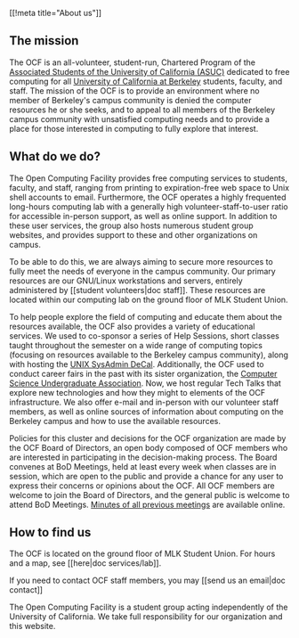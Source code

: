 [[!meta title="About us"]]


## The mission

The OCF is an all-volunteer, student-run, Chartered Program of the [Associated
Students of the University of California (ASUC)][asuc] dedicated to free
computing for all [University of California at Berkeley][berkeley] students,
faculty, and staff.  The mission of the OCF is to provide an environment where
no member of Berkeley's campus community is denied the computer resources he or
she seeks, and to appeal to all members of the Berkeley campus community with
unsatisfied computing needs and to provide a place for those interested in
computing to fully explore that interest.

## What do we do?

The Open Computing Facility provides free computing services to students,
faculty, and staff, ranging from printing to expiration-free web space to Unix
shell accounts to email. Furthermore, the OCF operates a highly frequented
long-hours computing lab with a generally high volunteer-staff-to-user ratio
for accessible in-person support, as well as online support. In addition to
these user services, the group also hosts numerous student group websites, and
provides support to these and other organizations on campus.

To be able to do this, we are always aiming to secure more resources to fully
meet the needs of everyone in the campus community.  Our primary resources are
our GNU/Linux workstations and servers, entirely administered by [[student
volunteers|doc staff]]. These resources are located within our computing lab on
the ground floor of MLK Student Union.

To help people explore the field of computing and educate them about the
resources available, the OCF also provides a variety of educational services.
We used to co-sponsor a series of Help Sessions, short classes taught
throughout the semester on a wide range of computing topics (focusing on
resources available to the Berkeley campus community), along with hosting the
[UNIX SysAdmin DeCal][decal]. Additionally, the OCF used to conduct
career fairs in the past with its sister organization, the
[Computer Science Undergraduate Association][csua]. Now, we host regular Tech
Talks that explore new technologies and how they might  to elements of the
OCF infrastructure. We also offer e-mail and in-person with our volunteer
staff members, as well as online sources of information about computing on the
Berkeley campus and how to use the available resources.

Policies for this cluster and decisions for the OCF organization are made by
the OCF Board of Directors, an open body composed of OCF members who are
interested in participating in the decision-making process. The Board
convenes at BoD Meetings, held at least every week when classes are in session,
which are open to the public and provide a chance for any user to express their
concerns or opinions about the OCF. All OCF members are welcome to join the
Board of Directors, and the general public is welcome to attend BoD Meetings.
[Minutes of all previous meetings][minutes] are available online.

## How to find us

The OCF is located on the ground floor of MLK Student Union. For hours and a
map, see [[here|doc services/lab]].

If you need to contact OCF staff members, you may [[send us an email|doc
contact]]

The Open Computing Facility is a student group acting independently of the
University of California.  We take full responsibility for our organization and
this website.

[asuc]: http://asuc.org
[berkeley]: http://berkeley.edu
[decal]: https://decal.ocf.berkeley.edu
[csua]: http://csua.berkeley.edu
[minutes]: https://www.ocf.berkeley.edu/~staff/bod/
